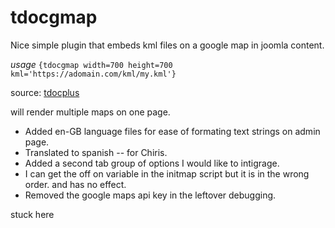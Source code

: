 # tdocgmap
Nice simple plugin that embeds kml files on a google map in joomla content.

_usage_  `{tdocgmap width=700 height=700 kml='https://adomain.com/kml/my.kml'}`

source: [tdocplus](http://tdocplus.co.uk/0a_Empty400/kml-map)

will render multiple maps on one page. 

- Added en-GB language files for ease of formating text strings on admin page. 
- Translated  to spanish -- for Chiris. 
- Added a second tab group of options I would like to intigrage. 
- I can get the off on variable in the initmap script but it is in the wrong order. and has no effect.
- Removed the google maps api key in the leftover debugging. 

stuck here 
